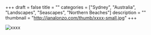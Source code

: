 +++
draft = false
title = ""
categories = ["Sydney", "Australia", "Landscapes", "Seascapes", "Northern Beaches"]
description = ""
thumbnail = "http://janalonzo.com/thumb/xxxx-small.jpg"
+++

<img sizes="(max-width: 30em) 100%, (max-width: 50em) 50%,
            calc(33% - 100px)"
     srcset="/thumb/xxxx.jpg 2560w,
             /thumb/xxxx-large.jpg 2048w,
             /thumb/xxxx.jpg 1024w,
             /thumb/xxxx-small.jpg 640w,
             /thumb/xxxx-xsmall.jpg 320w"
     src="/thumb/xxxx-small.jpg"
     class="caption__media"
     alt="xxxx"
     itemprop="image"/>
